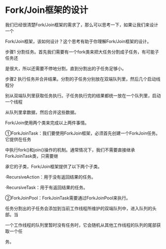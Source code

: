 # Fork/Join框架的设计

我们已经很清楚Fork/Join框架的需求了，那么可以思考一下，如果让我们来设计一个

Fork/Join框架，该如何设计？这个思考有助于你理解Fork/Join框架的设计。

步骤1 分割任务。首先我们需要有一个fork类来把大任务分割成子任务，有可能子任务还

是很大，所以还需要不停地分割，直到分割出的子任务足够小。

步骤2 执行任务并合并结果。分割的子任务分别放在双端队列里，然后几个启动线程分

别从双端队列里获取任务执行。子任务执行完的结果都统一放在一个队列里，启动一个线程

从队列里拿数据，然后合并这些数据。

Fork/Join使用两个类来完成以上两件事情。

①ForkJoinTask：我们要使用ForkJoin框架，必须首先创建一个ForkJoin任务。它提供在任务

中执行fork\(\)和join\(\)操作的机制。通常情况下，我们不需要直接继承ForkJoinTask类，只需要继

承它的子类，Fork/Join框架提供了以下两个子类。

·RecursiveAction：用于没有返回结果的任务。

·RecursiveTask：用于有返回结果的任务。

②ForkJoinPool：ForkJoinTask需要通过ForkJoinPool来执行。

任务分割出的子任务会添加到当前工作线程所维护的双端队列中，进入队列的头部。当

一个工作线程的队列里暂时没有任务时，它会随机从其他工作线程的队列的尾部获取一个任

务。

